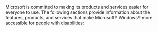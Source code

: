 Microsoft is committed to making its products and services easier for everyone to use. The following sections provide information about the features, products, and services that make Microsoft® Windows® more accessible for people with disabilities:
